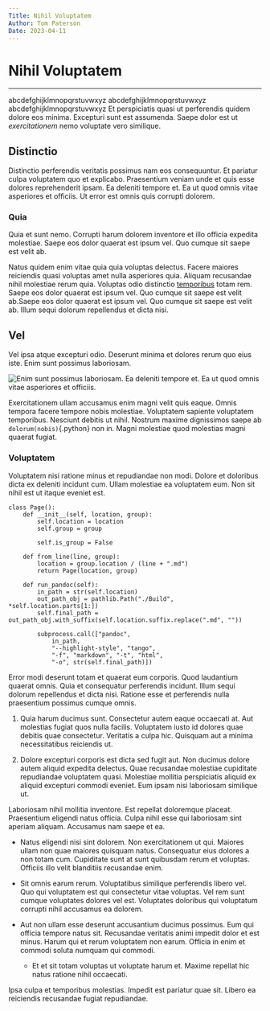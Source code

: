 ```yaml
---
Title: Nihil Voluptatem
Author: Tom Paterson
Date: 2023-04-11
---
```

# Nihil Voluptatem
___
abcdefghijklmnopqrstuvwxyz abcdefghijklmnopqrstuvwxyz abcdefghijklmnopqrstuvwxyz
Et perspiciatis quasi ut perferendis quidem dolore eos minima. Excepturi sunt est assumenda. Saepe dolor est ut _exercitationem_ nemo voluptate vero similique.

## Distinctio
Distinctio perferendis veritatis possimus nam eos consequuntur. Et pariatur culpa voluptatem quo et explicabo. Praesentium veniam unde et quis esse dolores reprehenderit ipsam. Ea deleniti tempore et. Ea ut quod omnis vitae asperiores et officiis. Ut error est omnis quis corrupti dolorem.

### Quia
Quia et sunt nemo. Corrupti harum dolorem inventore et illo officia expedita molestiae. Saepe eos dolor quaerat est ipsum vel. Quo cumque sit saepe est velit ab. 

Natus quidem enim vitae quia quia voluptas delectus. Facere maiores reiciendis quasi voluptas amet nulla asperiores quia. Aliquam recusandae nihil molestiae rerum quia. Voluptas odio distinctio [temporibus](https://en.wikipedia.org/wiki/The_Motor_Bus) totam rem. Saepe eos dolor quaerat est ipsum vel. Quo cumque sit saepe est velit ab.<span class="sidenote">Saepe eos dolor quaerat est ipsum vel. Quo cumque sit saepe est velit ab. Illum sequi dolorum repellendus et dicta nisi.</span>

## Vel
Vel ipsa atque excepturi odio. Deserunt minima et dolores rerum quo eius iste. Enim sunt possimus laboriosam.

![Enim sunt possimus laboriosam. Ea deleniti tempore et. Ea ut quod omnis vitae asperiores et officiis.](/ProgrammingTutorial/static/test.png)

Exercitationem ullam accusamus enim magni velit quis eaque. Omnis tempora facere tempore nobis molestiae. Voluptatem sapiente voluptatem temporibus. Nesciunt debitis ut nihil. Nostrum maxime dignissimos saepe ab `dolorum(nobis)`{.python} non in. Magni molestiae quod molestias magni quaerat fugiat.

### Voluptatem
Voluptatem nisi ratione minus et repudiandae non modi. Dolore et doloribus dicta ex deleniti incidunt cum. Ullam molestiae ea voluptatem eum. Non sit nihil est ut itaque eveniet est.

```{.python}
class Page():
	def __init__(self, location, group):
		self.location = location
		self.group = group

		self.is_group = False

	def from_line(line, group):
		location = group.location / (line + ".md")
		return Page(location, group)

	def run_pandoc(self):
		in_path = str(self.location)
		out_path_obj = pathlib.Path("./Build", *self.location.parts[1:])
		self.final_path = out_path_obj.with_suffix(self.location.suffix.replace(".md", ""))

		subprocess.call(["pandoc",
			in_path,
			"--highlight-style", "tango",
			"-f", "markdown", "-t", "html",
			"-o", str(self.final_path)])
```

Error modi deserunt totam et quaerat eum corporis. Quod laudantium quaerat omnis. Quia et consequatur perferendis incidunt. Illum sequi dolorum repellendus et dicta nisi. Ratione esse et perferendis nulla praesentium possimus cumque omnis.

1. Quia harum ducimus sunt. Consectetur autem eaque occaecati at. Aut molestias fugiat quos nulla facilis. Voluptatem iusto id dolores quae debitis quae consectetur. Veritatis a culpa hic. Quisquam aut a minima necessitatibus reiciendis ut.

2. Dolore excepturi corporis est dicta sed fugit aut. Non ducimus dolore autem aliquid expedita delectus. Quae recusandae molestiae cupiditate repudiandae voluptatem quasi. Molestiae mollitia perspiciatis aliquid ex aliquid excepturi commodi eveniet. Eum ipsam nisi laboriosam similique ut.

Laboriosam nihil mollitia inventore. Est repellat doloremque placeat. Praesentium eligendi natus officia. Culpa nihil esse qui laboriosam sint aperiam aliquam. Accusamus nam saepe et ea.

- Natus eligendi nisi sint dolorem. Non exercitationem ut qui. Maiores ullam non quae maiores quisquam natus. Consequatur eius dolores a non totam cum. Cupiditate sunt at sunt quibusdam rerum et voluptas. Officiis illo velit blanditiis recusandae enim.

- Sit omnis earum rerum. Voluptatibus similique perferendis libero vel. Quo qui voluptatem est qui consectetur vitae voluptas. Vel rem sunt cumque voluptates dolores vel est. Voluptates doloribus qui voluptatum corrupti nihil accusamus ea dolorem.

- Aut non ullam esse deserunt accusantium ducimus possimus. Eum qui officia tempore natus sit. Recusandae veritatis animi impedit dolor et est minus. Harum qui et rerum voluptatem non earum. Officia in enim et commodi soluta numquam qui commodi.

	- Et et sit totam voluptas ut voluptate harum et. Maxime repellat hic natus ratione nihil occaecati.

Ipsa culpa et temporibus molestias. Impedit est pariatur quae sit. Libero ea reiciendis recusandae fugiat repudiandae.
